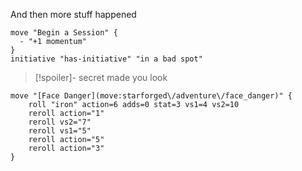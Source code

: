And then more stuff happened

```iron-vault-mechanics
move "Begin a Session" {
  - "+1 momentum"
}
initiative "has-initiative" "in a bad spot"
```
> [!spoiler]- secret
> made you look
```iron-vault-mechanics
move "[Face Danger](move:starforged\/adventure\/face_danger)" {
    roll "iron" action=6 adds=0 stat=3 vs1=4 vs2=10
    reroll action="1"
    reroll vs2="7"
    reroll vs1="5"
    reroll action="5"
    reroll action="3"
}
```

